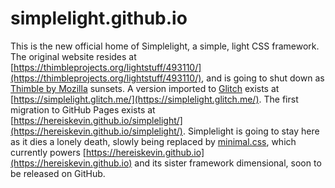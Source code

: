 # simplelight.github.io

This is the new official home of Simplelight, a simple, light CSS framework. The original website resides at [https://thimbleprojects.org/lightstuff/493110/](https://thimbleprojects.org/lightstuff/493110/), and is going to shut down as [Thimble by Mozilla](https://thimble.mozilla.org/) sunsets. A version imported to [Glitch](https://glitch.com/) exists at [https://simplelight.glitch.me/](https://simplelight.glitch.me/). The first migration to GitHub Pages exists at [https://hereiskevin.github.io/simplelight/](https://hereiskevin.github.io/simplelight/). Simplelight is going to stay here as it dies a lonely death, slowly being replaced by [minimal.css](https://github.com/HereIsKevin/minimal.css/), which currently powers [https://hereiskevin.github.io](https://hereiskevin.github.io) and its sister framework dimensional, soon to be released on GitHub.